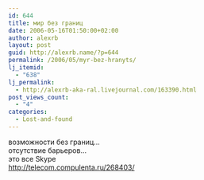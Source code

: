 ```yaml
---
id: 644
title: мир без границ
date: 2006-05-16T01:50:00+02:00
author: alexrb
layout: post
guid: http://alexrb.name/?p=644
permalink: /2006/05/myr-bez-hranyts/
lj_itemid:
  - "638"
lj_permalink:
  - http://alexrb-aka-ral.livejournal.com/163390.html
post_views_count:
  - "4"
categories:
  - Lost-and-found
---
```

возможности без границ&#8230;  
отсутствие барьеров&#8230;  
это все Skype  
<http://telecom.compulenta.ru/268403/>